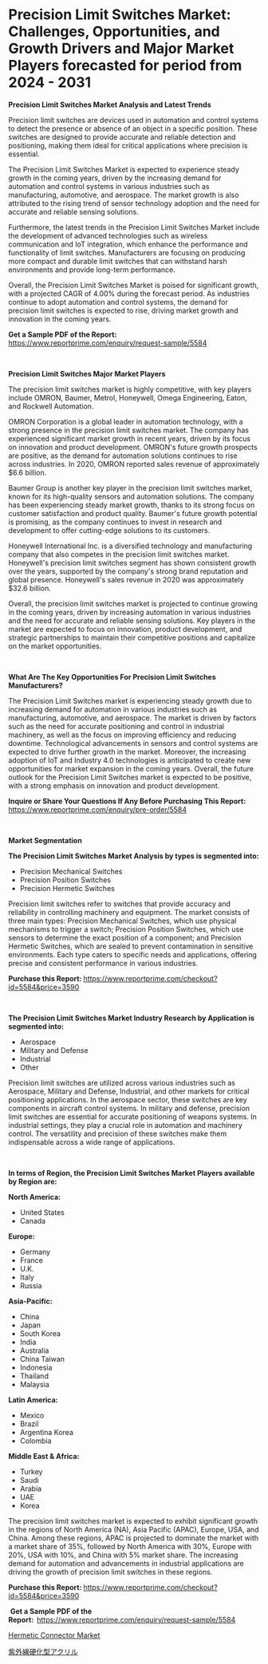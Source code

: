<p><h1>Precision Limit Switches Market: Challenges, Opportunities, and Growth Drivers and Major Market Players forecasted for period from 2024 - 2031</h1></p><p><strong>Precision Limit Switches Market Analysis and Latest Trends</strong></p>
<p><p>Precision limit switches are devices used in automation and control systems to detect the presence or absence of an object in a specific position. These switches are designed to provide accurate and reliable detection and positioning, making them ideal for critical applications where precision is essential.</p><p>The Precision Limit Switches Market is expected to experience steady growth in the coming years, driven by the increasing demand for automation and control systems in various industries such as manufacturing, automotive, and aerospace. The market growth is also attributed to the rising trend of sensor technology adoption and the need for accurate and reliable sensing solutions.</p><p>Furthermore, the latest trends in the Precision Limit Switches Market include the development of advanced technologies such as wireless communication and IoT integration, which enhance the performance and functionality of limit switches. Manufacturers are focusing on producing more compact and durable limit switches that can withstand harsh environments and provide long-term performance.</p><p>Overall, the Precision Limit Switches Market is poised for significant growth, with a projected CAGR of 4.00% during the forecast period. As industries continue to adopt automation and control systems, the demand for precision limit switches is expected to rise, driving market growth and innovation in the coming years.</p></p>
<p><strong>Get a Sample PDF of the Report:&nbsp;</strong> <a href="https://www.reportprime.com/enquiry/request-sample/5584">https://www.reportprime.com/enquiry/request-sample/5584</a></p>
<p>&nbsp;</p>
<p><strong>Precision Limit Switches Major Market Players</strong></p>
<p><p>The precision limit switches market is highly competitive, with key players include OMRON, Baumer, Metrol, Honeywell, Omega Engineering, Eaton, and Rockwell Automation. </p><p>OMRON Corporation is a global leader in automation technology, with a strong presence in the precision limit switches market. The company has experienced significant market growth in recent years, driven by its focus on innovation and product development. OMRON's future growth prospects are positive, as the demand for automation solutions continues to rise across industries. In 2020, OMRON reported sales revenue of approximately $6.6 billion.</p><p>Baumer Group is another key player in the precision limit switches market, known for its high-quality sensors and automation solutions. The company has been experiencing steady market growth, thanks to its strong focus on customer satisfaction and product quality. Baumer's future growth potential is promising, as the company continues to invest in research and development to offer cutting-edge solutions to its customers.</p><p>Honeywell International Inc. is a diversified technology and manufacturing company that also competes in the precision limit switches market. Honeywell's precision limit switches segment has shown consistent growth over the years, supported by the company's strong brand reputation and global presence. Honeywell's sales revenue in 2020 was approximately $32.6 billion.</p><p>Overall, the precision limit switches market is projected to continue growing in the coming years, driven by increasing automation in various industries and the need for accurate and reliable sensing solutions. Key players in the market are expected to focus on innovation, product development, and strategic partnerships to maintain their competitive positions and capitalize on the market opportunities.</p></p>
<p>&nbsp;</p>
<p><strong>What Are The Key Opportunities For Precision Limit Switches Manufacturers?</strong></p>
<p><p>The Precision Limit Switches market is experiencing steady growth due to increasing demand for automation in various industries such as manufacturing, automotive, and aerospace. The market is driven by factors such as the need for accurate positioning and control in industrial machinery, as well as the focus on improving efficiency and reducing downtime. Technological advancements in sensors and control systems are expected to drive further growth in the market. Moreover, the increasing adoption of IoT and Industry 4.0 technologies is anticipated to create new opportunities for market expansion in the coming years. Overall, the future outlook for the Precision Limit Switches market is expected to be positive, with a strong emphasis on innovation and product development.</p></p>
<p><strong>Inquire or Share Your Questions If Any Before Purchasing This Report:</strong> <a href="https://www.reportprime.com/enquiry/pre-order/5584">https://www.reportprime.com/enquiry/pre-order/5584</a></p>
<p>&nbsp;</p>
<p><strong>Market Segmentation</strong></p>
<p><strong>The Precision Limit Switches Market Analysis by types is segmented into:</strong></p>
<p><ul><li>Precision Mechanical Switches</li><li>Precision Position Switches</li><li>Precision Hermetic Switches</li></ul></p>
<p><p>Precision limit switches refer to switches that provide accuracy and reliability in controlling machinery and equipment. The market consists of three main types: Precision Mechanical Switches, which use physical mechanisms to trigger a switch; Precision Position Switches, which use sensors to determine the exact position of a component; and Precision Hermetic Switches, which are sealed to prevent contamination in sensitive environments. Each type caters to specific needs and applications, offering precise and consistent performance in various industries.</p></p>
<p><strong>Purchase this Report:&nbsp;</strong><a href="https://www.reportprime.com/checkout?id=5584&price=3590">https://www.reportprime.com/checkout?id=5584&price=3590</a></p>
<p>&nbsp;</p>
<p><strong>The Precision Limit Switches Market Industry Research by Application is segmented into:</strong></p>
<p><ul><li>Aerospace</li><li>Military and Defense</li><li>Industrial</li><li>Other</li></ul></p>
<p><p>Precision limit switches are utilized across various industries such as Aerospace, Military and Defense, Industrial, and other markets for critical positioning applications. In the aerospace sector, these switches are key components in aircraft control systems. In military and defense, precision limit switches are essential for accurate positioning of weapons systems. In industrial settings, they play a crucial role in automation and machinery control. The versatility and precision of these switches make them indispensable across a wide range of applications.</p></p>
<p>&nbsp;</p>
<p><strong>In terms of Region, the Precision Limit Switches Market Players available by Region are:</strong></p>
<p>
    <p> <strong> North America: </strong>
        <ul>
            <li>United States</li>
            <li>Canada</li>
        </ul>
        </p> 
    <p> <strong> Europe: </strong>
        <ul>
            <li>Germany</li>
            <li>France</li>
            <li>U.K.</li>
            <li>Italy</li>
            <li>Russia</li>
        </ul>
        </p> 
    <p> <strong> Asia-Pacific: </strong>
        <ul>
            <li>China</li>
            <li>Japan</li>
            <li>South Korea</li>
            <li>India</li>
            <li>Australia</li>
            <li>China Taiwan</li>
            <li>Indonesia</li>
            <li>Thailand</li>
            <li>Malaysia</li>
        </ul>
        </p> 
    <p> <strong> Latin America: </strong>
        <ul>
            <li>Mexico</li>
            <li>Brazil</li>
            <li>Argentina Korea</li>
            <li>Colombia</li>
        </ul>
        </p> 
    <p> <strong> Middle East & Africa: </strong>
        <ul>
            <li>Turkey</li>
            <li>Saudi</li>
            <li>Arabia</li>
            <li>UAE</li>
            <li>Korea</li>
        </ul>
    </p>
    </p>
<p><p>The precision limit switches market is expected to exhibit significant growth in the regions of North America (NA), Asia Pacific (APAC), Europe, USA, and China. Among these regions, APAC is projected to dominate the market with a market share of 35%, followed by North America with 30%, Europe with 20%, USA with 10%, and China with 5% market share. The increasing demand for automation and advancements in industrial applications are driving the growth of precision limit switches in these regions.</p></p>
<p><strong>Purchase this Report: </strong><a href="https://www.reportprime.com/checkout?id=5584&price=3590">https://www.reportprime.com/checkout?id=5584&price=3590</a></p>
<p>&nbsp;<strong>Get a Sample PDF of the Report:&nbsp;&nbsp;</strong><a href="https://www.reportprime.com/enquiry/request-sample/5584">https://www.reportprime.com/enquiry/request-sample/5584</a></p>
<p><strong></strong></p>
<p><p><a href="https://github.com/RoccoManning/Market-Research-Report-List-4/blob/main/hermetic-connector-market.md">Hermetic Connector Market</a></p><p><a href="https://github.com/oqxogxyvqe90775/Market-Research-Report-List-1/blob/main/419927515828.md">紫外線硬化型アクリル</a></p></p>